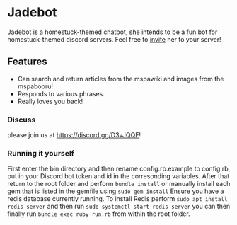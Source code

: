 # Jadebot

Jadebot is a homestuck-themed chatbot, she intends to be a fun bot for homestuck-themed discord servers. Feel free to [invite](https://discordapp.com/oauth2/authorize?client_id=331204502277586945&scope=bot&permissions=379968) her to your server!

## Features

- Can search and return articles from the mspawiki and images from the mspabooru!
- Responds to various phrases.
- Really loves you back!

### Discuss

please join us at <https://discord.gg/D3vJQQF>!

### Running it yourself

First enter the bin directory and then rename config.rb.example to config.rb, put in your Discord bot token and id in the corresonding variables. After that return to the root folder and perform `bundle install` or manually install each gem that is listed in the gemfile using `sudo gem install` Ensure you have a redis database currently running. To install Redis perform
`
sudo apt install redis-server
`
and then run
`
sudo systemctl start redis-server
`
you can then finally run
`
bundle exec ruby run.rb
`
from within the root folder.
